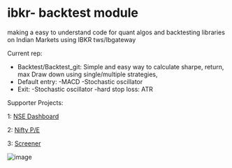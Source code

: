 # ibkr- backtest module
<p>making a easy to understand code for quant algos and backtesting libraries on Indian Markets using IBKR tws/Ibgateway</p>

Current rep:
  + Backtest/Backtest_git: Simple and easy way to calculate sharpe, return, max Draw down using single/multiple strategies,
  + Default entry:
      -MACD 
      -Stochastic oscillator
  + Exit:
      -Stochastic oscillator
      -hard stop loss: ATR
  
Supporter Projects:

1: <a href="https://github.com/bbmusa/NSE-Stock-Dashboard">NSE Dashboard</a>

2: <a href="https://github.com/bbmusa/Nifty-PE">Nifty P/E</a>

3: <a href="https://github.com/bbmusa/stock_screener_nifty50">Screener</a>

![image](https://user-images.githubusercontent.com/65719349/201109022-a7924944-d5fc-4a40-8772-295857cd7551.png)
